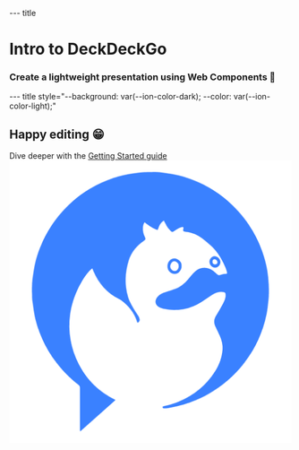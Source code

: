 --- title

# Intro to DeckDeckGo 

### Create a lightweight presentation using Web Components 🚀

--- title style="--background: var(--ion-color-dark); --color: var(--ion-color-light);"

## Happy editing 😁

Dive deeper with the [Getting Started guide](https://docs.deckdeckgo.com/docs)
![ddg](assets/img/deckdeckgo.png)

